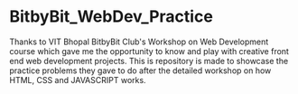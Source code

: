 # BitbyBit_WebDev_Practice
Thanks to VIT Bhopal BitbyBit Club's Workshop on Web Development course which gave me the opportunity to know and play with creative front end web development projects. This is repository is made to showcase the practice problems they gave to do after the detailed workshop on how HTML, CSS and JAVASCRIPT works.
